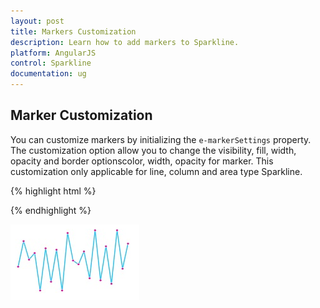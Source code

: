 ```yaml
---
layout: post
title: Markers Customization
description: Learn how to add markers to Sparkline.
platform: AngularJS
control: Sparkline
documentation: ug
---
```


## Marker Customization

You can customize markers by initializing the `e-markerSettings` property. The customization option allow you to change the visibility, fill, width, opacity and border optionscolor, width, opacity for marker. This customization only applicable for line, column and area type Sparkline.

{% highlight html %}

<html xmlns="http://www.w3.org/1999/xhtml" lang="en" ng-app="SparklineApp">
    <head>
        <title>Essential Studio for AngularJS: Sparkline</title>
        <!--CSS and Script file References -->
    </head>
  <body ng-controller="SparkCtrl">
    <div id="container" >
    <ej-sparkline e-markersettings-visible="true" e-markersettings-fill="#ff14ae" e-markersettings-width="4" 
    e-markersettings-border-width="1"></ej-sparkline>
    </div>
    <script>
    angular.module('SparkApp', ['ejangular'])
    .controller('SparkCtrl', function ($scope) {
                });
    </script>
    </body>
</html>


{% endhighlight %}

![](Marker-Customization_images/Marker-Customization_img1.png)
